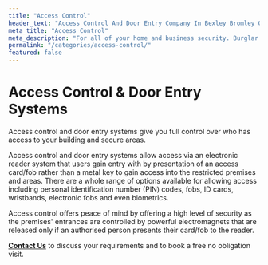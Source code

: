 ```yaml
---
title: "Access Control"
header_text: "Access Control And Door Entry Company In Bexley Bromley Orpington"
meta_title: "Access Control"
meta_description: "For all of your home and business security. Burglar Alarm Servicing, Burglar Alarm Installation, Access Control and CCTV in Orpington. Call 020 8302 4065"
permalink: "/categories/access-control/"
featured: false
---
```


# Access Control & Door Entry Systems 

Access control and door entry systems give you full control over who has access to your building and secure areas.

Access control and door entry systems allow access via an electronic reader system that users gain entry with by presentation of an access card/fob rather than a metal key to gain access into the restricted premises and areas. There are a whole range of options available for allowing access including personal identification number (PIN) codes, fobs, ID cards, wristbands, electronic fobs and even biometrics.

Access control offers peace of mind by offering a high level of security as the premises\' entrances are controlled by powerful electromagnets that are released only if an authorised person presents their card/fob to the reader.

[**Contact Us**](/contact.php) to discuss your requirements and to book a free no obligation visit.